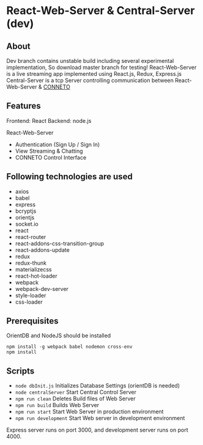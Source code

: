 # React-Web-Server & Central-Server (dev)

## About

Dev branch contains unstable build including several experimental implementation, So download master branch for testing!
React-Web-Server is a live streaming app implemented using React.js, Redux, Express.js
Central-Server is a tcp Server controlling communication between React-Web-Server & [CONNETO](https://github.com/twice154/CONNETO)

## Features

Frontend: React
Backend: node.js

React-Web-Server
- Authentication (Sign Up / Sign In)
- View Streaming & Chatting
- CONNETO Control Interface


## Following technologies are used
- axios
- babel
- express
- bcryptjs
- orientjs
- socket.io
- react
- react-router
- react-addons-css-transition-group
- react-addons-update
- redux
- redux-thunk
- materializecss
- react-hot-loader
- webpack
- webpack-dev-server
- style-loader
- css-loader


## Prerequisites
OrientDB and NodeJS should be installed

```
npm install -g webpack babel nodemon cross-env
npm install
```

## Scripts

- `node dbInit.js` Initializes Database Settings (orientDB is needed)
- `node centralServer` Start Central Control Server
- `npm run clean` Deletes Build files of Web Server
- `npm run build` Builds Web Server
- `npm run start` Start Web Server in production environment
- `npm run development` Start Web server in development environment

Express server runs on port 3000, and development server runs on port 4000.
